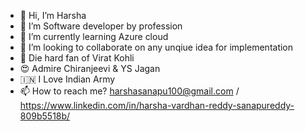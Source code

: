 * 👋 Hi, I’m Harsha
* 👀 I’m Software developer by profession
* 🌱 I’m currently learning Azure cloud
* 💞️ I’m looking to collaborate on any unqiue idea for implementation
* :cricket_game: Die hard fan of Virat Kohli
* :heart_eyes: Admire Chiranjeevi & YS Jagan
* :india: I Love Indian Army
* 📫 How to reach me? harshasanapu100@gmail.com / https://www.linkedin.com/in/harsha-vardhan-reddy-sanapureddy-809b5518b/


<!--
**harshasanapu100/harshasanapu100** is a ✨ _special_ ✨ repository because its `README.md` (this file) appears on your GitHub profile.

Here are some ideas to get you started:

- 🔭 I’m currently working on ...
- 🌱 I’m currently learning ...
- 👯 I’m looking to collaborate on ...
- 🤔 I’m looking for help with ...
- 💬 Ask me about ...
- 📫 How to reach me: ...
- 😄 Pronouns: ...
- ⚡ Fun fact: ...
-->
